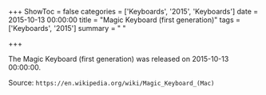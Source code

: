 +++
ShowToc = false
categories = ['Keyboards', '2015', 'Keyboards']
date = 2015-10-13 00:00:00
title = "Magic Keyboard (first generation)"
tags = ['Keyboards', '2015']
summary = " "

+++

The Magic Keyboard (first generation) was released on 2015-10-13 00:00:00.

Source: `https://en.wikipedia.org/wiki/Magic_Keyboard_(Mac)`
